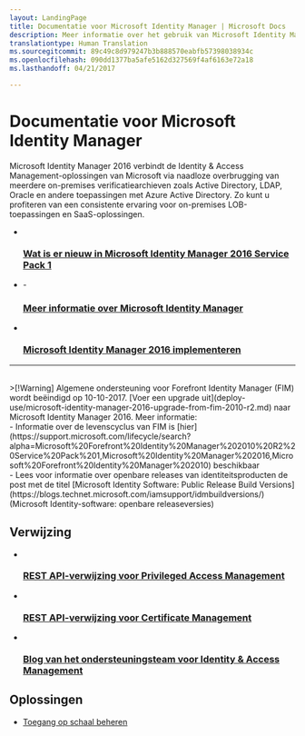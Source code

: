 ```yaml
---
layout: LandingPage
title: Documentatie voor Microsoft Identity Manager | Microsoft Docs
description: Meer informatie over het gebruik van Microsoft Identity Manager.
translationtype: Human Translation
ms.sourcegitcommit: 89c49c8d979247b3b888570eabfb57398038934c
ms.openlocfilehash: 090dd1377ba5afe5162d327569f4af6163e72a18
ms.lasthandoff: 04/21/2017

---
```

# <a name="microsoft-identity-manager-documentation"></a>Documentatie voor Microsoft Identity Manager

Microsoft Identity Manager 2016 verbindt de Identity & Access Management-oplossingen van Microsoft via naadloze overbrugging van meerdere on-premises verificatiearchieven zoals Active Directory, LDAP, Oracle en andere toepassingen met Azure Active Directory. Zo kunt u profiteren van een consistente ervaring voor on-premises LOB-toepassingen en SaaS-oplossingen.

<ul class="panelContent cardsFTitle">
    <li>
        <a href="/microsoft-identity-manager/understand-explore/microsoft-identity-manager-2016-sp1-release-notes">
        <div class="cardSize">
            <div class="cardPadding">
                <div class="card">
                    <div class="cardImageOuter">
                        <div class="cardImage">
                            <img src="/media/common/i_whats-new.svg" alt="" />
                        </div>
                    </div>
                    <div class="cardText">
                        <h3>Wat is er nieuw in Microsoft Identity Manager 2016 Service Pack 1</h3>
                    </div>
                </div>
            </div>
        </div>
        </a>
    </li>
    <li>
-        <a href="/microsoft-identity-manager/understand-explore/microsoft-identity-manager-2016">
        <div class="cardSize">
            <div class="cardPadding">
                <div class="card">
                    <div class="cardImageOuter">
                        <div class="cardImage">
                            <img src="/media/common/i_learn-about.svg" alt="" />
                        </div>
                    </div>
                    <div class="cardText">
                        <h3>Meer informatie over Microsoft Identity Manager</h3>                    </div>
                </div>
            </div>
        </div>
        </a>
    </li>
    <li>
        <a href="/microsoft-identity-manager/deploy-use/microsoft-identity-manager-deploy">
        <div class="cardSize">
            <div class="cardPadding">
                <div class="card">
                    <div class="cardImageOuter">
                        <div class="cardImage">
                            <img src="/media/common/deploy.svg" alt="" />
                        </div>
                    </div>
                    <div class="cardText">
                        <h3>Microsoft Identity Manager 2016 implementeren</h3>
                    </div>
                </div>
            </div>
        </div>
        </a>
    </li>
</ul>

---
<br>
>[!Warning]
Algemene ondersteuning voor Forefront Identity Manager (FIM) wordt beëindigd op 10-10-2017. [Voer een upgrade uit](deploy-use/microsoft-identity-manager-2016-upgrade-from-fim-2010-r2.md) naar Microsoft Identity Manager 2016. Meer informatie: </br>  - Informatie over de levenscyclus van FIM is [hier](https://support.microsoft.com/lifecycle/search?alpha=Microsoft%20Forefront%20Identity%20Manager%202010%20R2%20Service%20Pack%201,Microsoft%20Identity%20Manager%202016,Microsoft%20Forefront%20Identity%20Manager%202010) beschikbaar </br> - Lees voor informatie over openbare releases van identiteitsproducten de post met de titel [Microsoft Identity Software: Public Release Build Versions](https://blogs.technet.microsoft.com/iamsupport/idmbuildversions/) (Microsoft Identity-software: openbare releaseversies)

<h2>Verwijzing</h2>
<ul class="panelContent cardsFTitle">
    <li>
        <a href="/microsoft-identity-manager/reference/privileged-access-management-rest-api-reference">
        <div class="cardSize">
            <div class="cardPadding">
                <div class="card">
                    <div class="cardImageOuter">
                        <div class="cardImage">
                            <img src="/media/common/i_reference.svg" alt="" />
                        </div>
                    </div>
                    <div class="cardText">
                        <h3>REST API-verwijzing voor Privileged Access Management</h3>
                    </div>
                </div>
            </div>
        </div>
        </a>
    </li>
        <li>
        <a href="/microsoft-identity-manager/reference/certificate-management-rest-api-reference">
        <div class="cardSize">
            <div class="cardPadding">
                <div class="card">
                    <div class="cardImageOuter">
                        <div class="cardImage">
                            <img src="/media/common/i_reference.svg" alt="" />
                        </div>
                    </div>
                    <div class="cardText">
                        <h3>REST API-verwijzing voor Certificate Management</h3>
                    </div>
                </div>
            </div>
        </div>
        </a>
    </li>
    <li>
        <a href="https://blogs.technet.microsoft.com/iamsupport/">
        <div class="cardSize">
            <div class="cardPadding">
                <div class="card">
                    <div class="cardImageOuter">
                        <div class="cardImage">
                            <img src="/media/common/i_blog.svg" alt="" />
                        </div>
                    </div>
                    <div class="cardText">
                        <h3>Blog van het ondersteuningsteam voor Identity & Access Management</h3>
                    </div>
                </div>
            </div>
        </div>
        </a>
    </li>
</ul>

<h2>Oplossingen</h2>
<ul class="panelContent cardsW">
    <li>
        <div class="cardSize">
            <div class="cardPadding">
                <div class="card">
                    <div class="cardText">
                        <p><a href="/enterprise-mobility-security/solutions/manage-access-at-scale">Toegang op schaal beheren</a></p>
                    </div>
                </div>
            </div>
        </div>
    </li>
</ul>

